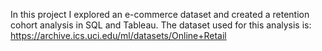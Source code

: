 In this project I explored an e-commerce dataset and created a retention cohort analysis in SQL and Tableau. The dataset used for this analysis is: https://archive.ics.uci.edu/ml/datasets/Online+Retail

